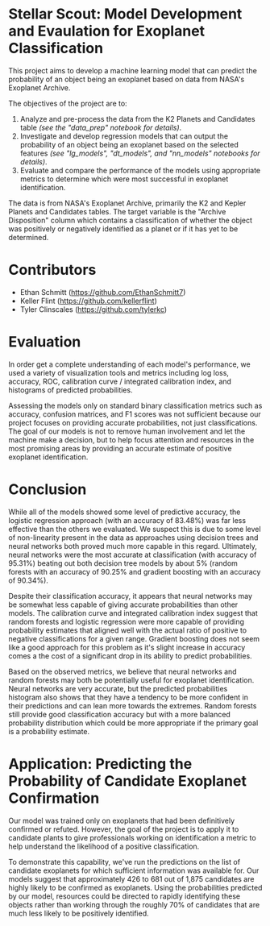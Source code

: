 # Stellar Scout: Model Development and Evaulation for Exoplanet Classification

This project aims to develop a machine learning model that can predict the probability of an object being an exoplanet based on data from NASA's Exoplanet Archive.  

The objectives of the project are to:  
1. Analyze and pre-process the data from the K2 Planets and Candidates table *(see the "data_prep" notebook for details)*.
2. Investigate and develop regression models that can output the probability of an object being an 
exoplanet based on the selected features *(see "lg_models", "dt_models", and "nn_models" notebooks for details)*.
3. Evaluate and compare the performance of the models using appropriate metrics to determine which were most successful in exoplanet identification.

The data is from NASA's Exoplanet Archive, primarily the K2 and Kepler Planets and Candidates tables. The target variable is the "Archive Disposition" column which 
contains a classification of whether the object was positively or negatively identified as a planet or if it has yet to be determined.

# Contributors

- Ethan Schmitt (https://github.com/EthanSchmitt7)
- Keller Flint (https://github.com/kellerflint)
- Tyler Clinscales (https://github.com/tylerkc)

# Evaluation

In order get a complete understanding of each model's performance, we used a variety of visualization tools and metrics including log loss, accuracy, ROC, calibration curve / integrated calibration index, and histograms of predicted probabilities.

Assessing the models only on standard binary classification metrics such as accuracy, confusion matrices, and F1 scores was not sufficient because our project focuses on providing accurate probabilities, not just classifications. The goal of our models is not to remove human involvement and let the machine make a decision, but to help focus attention and resources in the most promising areas by providing an accurate estimate of positive exoplanet identification.

# Conclusion

While all of the models showed some level of predictive accuracy, the logistic regression approach (with an accuracy of 83.48%) was far less effective than the others we evaluated. We suspect this is due to some level of non-linearity present in the data as approaches using decision trees and neural networks both proved much more capable in this regard. Ultimately, neural networks were the most accurate at classification (with accuracy of 95.31%) beating out both decision tree models by about 5% (random forests with an accuracy of 90.25% and gradient boosting with an accuracy of 90.34%).  

Despite their classification accuracy, it appears that neural networks may be somewhat less capable of giving accurate probabilities than other models. The calibration curve and integrated calibration index suggest that random forests and logistic regression were more capable of providing probability estimates that aligned well with the actual ratio of positive to negative classifications for a given range. Gradient boosting does not seem like a good approach for this problem as it's slight increase in accuracy comes a the cost of a significant drop in its ability to predict probabilities.

Based on the observed metrics, we believe that neural networks and random forests may both be potentially useful for exoplanet identification. Neural networks are very accurate, but the predicted probabilities histogram also shows that they have a tendency to be more confident in their predictions and can lean more towards the extremes. Random forests still provide good classification accuracy but with a more balanced probability distribution which could be more appropriate if the primary goal is a probability estimate.

# Application: Predicting the Probability of Candidate Exoplanet Confirmation

Our model was trained only on exoplanets that had been definitively confirmed or refuted. However, the goal of the project is to apply it to candidate plants to give professionals working on identification a metric to help understand the likelihood of a positive classification.  

To demonstrate this capability, we've run the predictions on the list of candidate exoplanets for which sufficient information was available for. Our models suggest that approximately 426 to 681 out of 1,875 candidates are highly likely to be confirmed as exoplanets. Using the probabilities predicted by our model, resources could be directed to rapidly identifying these objects rather than working through the roughly 70% of candidates that are much less likely to be positively identified.
